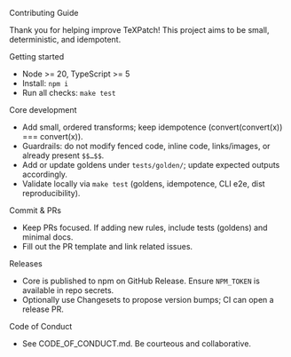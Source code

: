 Contributing Guide

Thank you for helping improve TeXPatch! This project aims to be small, deterministic, and idempotent.

Getting started
- Node >= 20, TypeScript >= 5
- Install: `npm i`
- Run all checks: `make test`

Core development
- Add small, ordered transforms; keep idempotence (convert(convert(x)) === convert(x)).
- Guardrails: do not modify fenced code, inline code, links/images, or already present `$$…$$`.
- Add or update goldens under `tests/golden/`; update expected outputs accordingly.
- Validate locally via `make test` (goldens, idempotence, CLI e2e, dist reproducibility).

Commit & PRs
- Keep PRs focused. If adding new rules, include tests (goldens) and minimal docs.
- Fill out the PR template and link related issues.

Releases
- Core is published to npm on GitHub Release. Ensure `NPM_TOKEN` is available in repo secrets.
- Optionally use Changesets to propose version bumps; CI can open a release PR.

Code of Conduct
- See CODE_OF_CONDUCT.md. Be courteous and collaborative.

